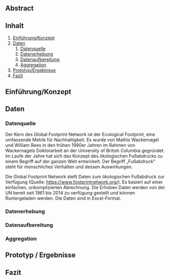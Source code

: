 ## Abstract

## Inhalt
1. [Einführung/Konzept](#Einführung/Konzept)
2. [Daten](#Daten)
    1. [Datenquelle](#subparagraph1)
    2. [Datenerhebung](#subparagraph1)
    3. [Datenaufbereitung](#subparagraph1)
    4. [Aggregation](#subparagraph1)
3. [Prototyp/Ergebnisse](#Prototyp/Ergebnisse)
4. [Fazit](#Fait)

## Einführung/Konzept

## Daten
### Datenquelle
Der Kern des Global Footprint Network ist der Ecological Footprint, eine umfassende Metrik für Nachhaltigkeit. Es wurde von Mathis Wackernagel und William Rees in den frühen 1990er Jahren im Rahmen von Wackernagels Doktorarbeit an der University of British Columbia gegründet. Im Laufe der Jahre hat sich das Konzept des ökologischen Fußabdrucks zu einem Begriff auf der ganzen Welt entwickelt. Der Begriff „Fußabdruck“ steht für menschliches Verhalten und dessen Auswirkungen.

Die Global Footprint Network stellt Daten zum ökologischen Fußabdruck zur Verfügung (Quelle: https://www.footprintnetwork.org/). Es basiert auf einer einfachen, unkomplizierten Abrechnung. Die Erhoben Daten werden von der UN bereit seit 1961 bis 2014 zu verfügung gestellt und können Runtergeladen werden. Die Daten sind in Excel-Format. 


### Datenerhebung

### Datenaufbereitung

### Aggregation

## Prototyp	/	Ergebnisse

## Fazit
